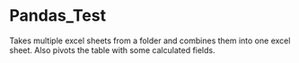 # Pandas_Test
Takes multiple excel sheets from a folder and combines them into one excel sheet. Also pivots the table with some calculated fields. 

